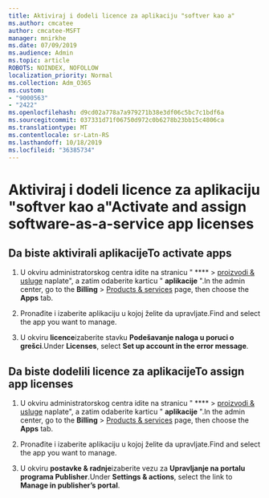 ```yaml
---
title: Aktiviraj i dodeli licence za aplikaciju "softver kao a"
ms.author: cmcatee
author: cmcatee-MSFT
manager: mnirkhe
ms.date: 07/09/2019
ms.audience: Admin
ms.topic: article
ROBOTS: NOINDEX, NOFOLLOW
localization_priority: Normal
ms.collection: Adm_O365
ms.custom:
- "9000563"
- "2422"
ms.openlocfilehash: d9cd02a778a7a979271b38e3df06c5bc7c1bdf6a
ms.sourcegitcommit: 037331d71f06750d972c0b6278b23bb15c4806ca
ms.translationtype: MT
ms.contentlocale: sr-Latn-RS
ms.lasthandoff: 10/18/2019
ms.locfileid: "36385734"
---
```

# <a name="activate-and-assign-software-as-a-service-app-licenses"></a><span data-ttu-id="28ab4-102">Aktiviraj i dodeli licence za aplikaciju "softver kao a"</span><span class="sxs-lookup"><span data-stu-id="28ab4-102">Activate and assign software-as-a-service app licenses</span></span> 

## <a name="to-activate-apps"></a><span data-ttu-id="28ab4-103">Da biste aktivirali aplikacije</span><span class="sxs-lookup"><span data-stu-id="28ab4-103">To activate apps</span></span>

1. <span data-ttu-id="28ab4-104">U okviru administratorskog centra idite na stranicu " \*\*\*\* > [proizvodi & usluge](https://go.microsoft.com/fwlink/p/?linkid=842054) naplate", a zatim odaberite karticu " **aplikacije** ".</span><span class="sxs-lookup"><span data-stu-id="28ab4-104">In the admin center, go to the **Billing** > [Products & services](https://go.microsoft.com/fwlink/p/?linkid=842054) page, then choose the **Apps** tab.</span></span>

2. <span data-ttu-id="28ab4-105">Pronađite i izaberite aplikaciju u kojoj želite da upravljate.</span><span class="sxs-lookup"><span data-stu-id="28ab4-105">Find and select the app you want to manage.</span></span>

3. <span data-ttu-id="28ab4-106">U okviru **licence**izaberite stavku **Podešavanje naloga u poruci o grešci**.</span><span class="sxs-lookup"><span data-stu-id="28ab4-106">Under **Licenses**, select **Set up account in the error message**.</span></span>  

## <a name="to-assign-app-licenses"></a><span data-ttu-id="28ab4-107">Da biste dodelili licence za aplikacije</span><span class="sxs-lookup"><span data-stu-id="28ab4-107">To assign app licenses</span></span>

1. <span data-ttu-id="28ab4-108">U okviru administratorskog centra idite na stranicu " \*\*\*\* > [proizvodi & usluge](https://go.microsoft.com/fwlink/p/?linkid=842054) naplate", a zatim odaberite karticu " **aplikacije** ".</span><span class="sxs-lookup"><span data-stu-id="28ab4-108">In the admin center, go to the **Billing** > [Products & services](https://go.microsoft.com/fwlink/p/?linkid=842054) page, then choose the **Apps** tab.</span></span>

2. <span data-ttu-id="28ab4-109">Pronađite i izaberite aplikaciju u kojoj želite da upravljate.</span><span class="sxs-lookup"><span data-stu-id="28ab4-109">Find and select the app you want to manage.</span></span>  

3. <span data-ttu-id="28ab4-110">U okviru **postavke & radnje**izaberite vezu za **Upravljanje na portalu programa Publisher**.</span><span class="sxs-lookup"><span data-stu-id="28ab4-110">Under **Settings & actions**, select the link to **Manage in publisher’s portal**.</span></span>